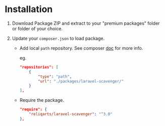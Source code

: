 # Installation

1. Download Package ZIP and extract to your "premium packages" folder or folder of your choice.

2. Update your `composer.json` to load package.

    - Add local `path` repository. See composer [doc](https://getcomposer.org/doc/05-repositories.md#loading-a-package-from-a-vcs-repository) for more info.

        eg.
        ```json
        "repositories": [
            {
                "type": "path",
                "url": "./packages/laravel-scavenger/"
            }
        ],
        ```

    - Require the package.

        ```json
        "require": {
            "reliqarts/laravel-scavenger": "^3.0"
        },
        ```

